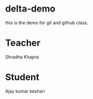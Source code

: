# delta-demo
this is the demo for git and github class.

# Teacher
Shradha Khapra

# Student
Ajay kumar keshari